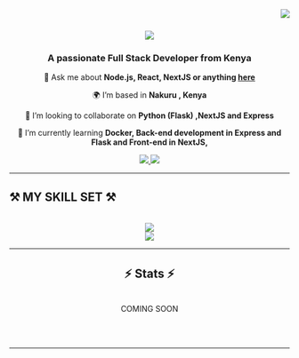 <img align="right" src="https://visitor-badge.laobi.icu/badge?page_id=Firelord-BM.Firelord-BM"/>
<h1 align="center">
    <img src="https://readme-typing-svg.herokuapp.com/?font=Righteous&size=35&center=true&vCenter=true&width=500&height=70&duration=4000&lines=Hi+There!+👋;+I'm+Brian+M+Mutuma!;" />
</h1>
<h3 align="center">A passionate Full Stack Developer from Kenya </h3>
<div align="center">

💬 Ask me about **Node.js, React, NextJS or anything [here](https://github.com/Firelord-BM/Firelord-BM/issues)**


🌍 I’m based in **Nakuru , Kenya**


👯 I’m looking to collaborate on **Python (Flask) ,NextJS and Express**


 🌱 I’m currently learning **Docker, Back-end development in Express and Flask and Front-end in NextJS,**

</div>

<div align="center">
  <a href="mailto:mutumabrianm@gmail.com">
  <img src="https://img.shields.io/badge/Gmail-333333?style=for-the-badge&logo=gmail&logoColor=red" target="_blank"/>
  </a>
   <a href="https://www.linkedin.com/in/brian-mutuma-990940263/">
  <img src="https://img.shields.io/badge/LinkedIn-0077B5?style=for-the-badge&logo=linkedin&logoColor=white" target="_blank"/>
  </a>
</div>

<hr/>

<h2>⚒️ MY SKILL SET ⚒️</h2>
<br/>
<div align="center">
  <a href="https://skilllicons.dev">
    <img src="https://skillicons.dev/icons?i=express,mongodb,github,python,css,flask,typescript,html,tailwind,"/> <br/>
    <img src="https://skillicons.dev/icons?i=react,nodejs,javascript,figma,photoshop,canvas"/>
  </a>
</div>
<hr/>

<h2 align="center">⚡ Stats ⚡</h2>
<br>
<div align=center>
COMING SOON
</div>

<br/><br/>

<hr/>
